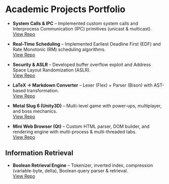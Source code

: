 # Academic Projects Portfolio

- **System Calls & IPC** – Implemented custom system calls and Interprocess Communication (IPC) primitives (unicast & multicast).  
    [View Repo](https://github.com/Proms32/custom-xv6)

- **Real-Time Scheduling** – Implemented Earliest Deadline First (EDF) and Rate Monotonic (RM) scheduling algorithms.  
    [View Repo](https://github.com/Proms32/custom-xv6)

- **Security & ASLR** – Developed buffer overflow exploit and Address Space Layout Randomization (ASLR).  
    [View Repo](https://github.com/Proms32/custom-xv6)

- **LaTeX → Markdown Converter** – Lexer (Flex) + Parser (Bison) with AST-based transformation.  
    [View Repo](https://github.com/Proms32/latex-to-markdown)

- **Metal Slug 6 (Unity3D)** – Multi-level game with power-ups, multiplayer, and boss mechanics.  
    [View Repo](https://github.com/Proms32/metal-slug-6-game)

- **Mini Web Browser (Qt)** – Custom HTML parser, DOM builder, and rendering engine with multi-process & multi-threaded tabs.  
    [View Repo](https://github.com/Proms32/mini-browser)

## Information Retrieval
- **Boolean Retrieval Engine** – Tokenizer, inverted index, compression (variable-byte, delta), Boolean query parser & retrieval.  
    [View Repo](https://github.com/<your-username>/boolean-retrieval)
